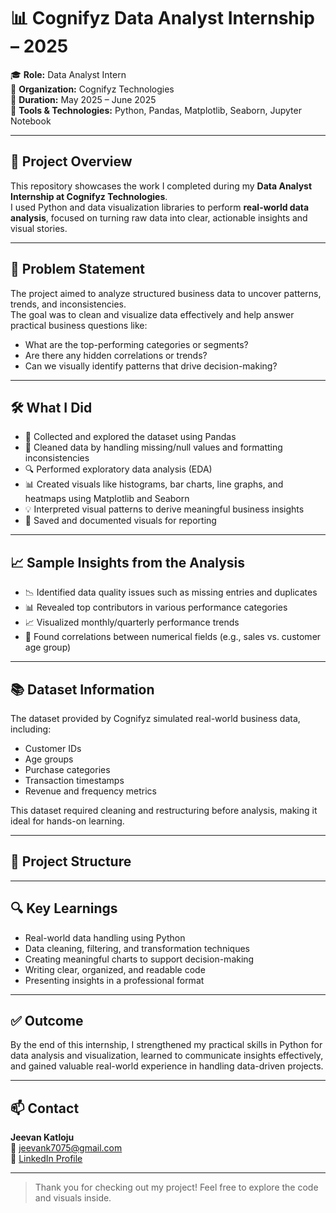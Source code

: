 
# 📊 Cognifyz Data Analyst Internship – 2025

🎓 **Role:** Data Analyst Intern  
🏢 **Organization:** Cognifyz Technologies  
📅 **Duration:** May 2025 – June 2025  
🧰 **Tools & Technologies:** Python, Pandas, Matplotlib, Seaborn, Jupyter Notebook

---

## 📌 Project Overview

This repository showcases the work I completed during my **Data Analyst Internship at Cognifyz Technologies**.  
I used Python and data visualization libraries to perform **real-world data analysis**, focused on turning raw data into clear, actionable insights and visual stories.

---

## 🧩 Problem Statement

The project aimed to analyze structured business data to uncover patterns, trends, and inconsistencies.  
The goal was to clean and visualize data effectively and help answer practical business questions like:

- What are the top-performing categories or segments?
- Are there any hidden correlations or trends?
- Can we visually identify patterns that drive decision-making?

---

## 🛠️ What I Did

- 🧾 Collected and explored the dataset using Pandas
- 🧹 Cleaned data by handling missing/null values and formatting inconsistencies
- 🔍 Performed exploratory data analysis (EDA)
- 📊 Created visuals like histograms, bar charts, line graphs, and heatmaps using Matplotlib and Seaborn
- 💡 Interpreted visual patterns to derive meaningful business insights
- 📸 Saved and documented visuals for reporting

---

## 📈 Sample Insights from the Analysis

- 📉 Identified data quality issues such as missing entries and duplicates
- 📊 Revealed top contributors in various performance categories
- 📈 Visualized monthly/quarterly performance trends
- 🧠 Found correlations between numerical fields (e.g., sales vs. customer age group)

---

## 📚 Dataset Information

The dataset provided by Cognifyz simulated real-world business data, including:

- Customer IDs
- Age groups
- Purchase categories
- Transaction timestamps
- Revenue and frequency metrics

This dataset required cleaning and restructuring before analysis, making it ideal for hands-on learning.

---

## 📂 Project Structure




---

## 🔍 Key Learnings

- Real-world data handling using Python  
- Data cleaning, filtering, and transformation techniques  
- Creating meaningful charts to support decision-making  
- Writing clear, organized, and readable code  
- Presenting insights in a professional format

---

## ✅ Outcome

By the end of this internship, I strengthened my practical skills in Python for data analysis and visualization, learned to communicate insights effectively, and gained valuable real-world experience in handling data-driven projects.

---

## 📫 Contact

**Jeevan Katloju**  
📧 jeevank7075@gmail.com  
🔗 [LinkedIn Profile](https:www.linkedin.com/in/jeevan-katloju)

---

> Thank you for checking out my project! Feel free to explore the code and visuals inside.

